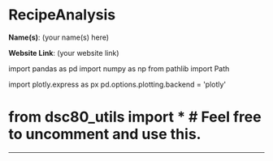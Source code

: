 # RecipeAnalysis

**Name(s)**: (your name(s) here)

**Website Link**: (your website link)

import pandas as pd
import numpy as np
from pathlib import Path

import plotly.express as px
pd.options.plotting.backend = 'plotly'

# from dsc80_utils import * # Feel free to uncomment and use this.

---

